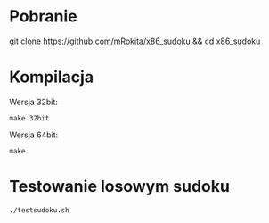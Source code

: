 # Pobranie
git clone https://github.com/mRokita/x86_sudoku && cd x86_sudoku

# Kompilacja

Wersja 32bit: 
```
make 32bit
```

Wersja 64bit:

```
make
```

# Testowanie losowym sudoku
```
./testsudoku.sh
```